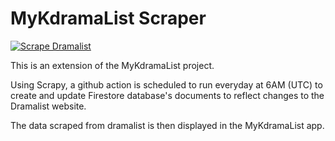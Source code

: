 # MyKdramaList Scraper

[![Scrape Dramalist](https://github.com/snwagbata/mykdramalist_scrapper/actions/workflows/scappy.yml/badge.svg)](https://github.com/snwagbata/mykdramalist_scrapper/actions/workflows/scappy.yml)


This is an  extension of the MyKdramaList project.

Using Scrapy, a github action is scheduled to run everyday at 6AM (UTC) to create and update Firestore database's documents to reflect changes to the Dramalist website.

The data scraped from dramalist is then displayed in the MyKdramaList app.